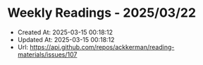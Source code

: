 # Weekly Readings - 2025/03/22

- Created At: 2025-03-15 00:18:12
- Updated At: 2025-03-15 00:18:12
- Url: https://api.github.com/repos/ackkerman/reading-materials/issues/107

